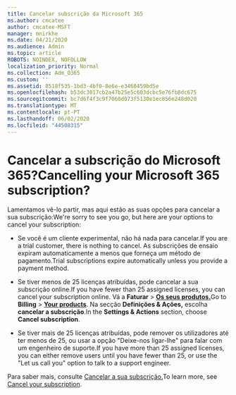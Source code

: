 ```yaml
---
title: Cancelar subscrição da Microsoft 365
ms.author: cmcatee
author: cmcatee-MSFT
manager: mnirkhe
ms.date: 04/21/2020
ms.audience: Admin
ms.topic: article
ROBOTS: NOINDEX, NOFOLLOW
localization_priority: Normal
ms.collection: Adm_O365
ms.custom: ''
ms.assetid: 8518f535-1bd3-4bf0-8e6e-e3468459bd5e
ms.openlocfilehash: b53dc3017cb2a47b25e5c603dcbc5e76fb8dc675
ms.sourcegitcommit: bc7d6f4f3c9f7060d073f5130e1ec856e248d020
ms.translationtype: MT
ms.contentlocale: pt-PT
ms.lasthandoff: 06/02/2020
ms.locfileid: "44508315"
---
```

# <a name="cancelling-your-microsoft-365-subscription"></a><span data-ttu-id="5a761-102">Cancelar a subscrição do Microsoft 365?</span><span class="sxs-lookup"><span data-stu-id="5a761-102">Cancelling your Microsoft 365 subscription?</span></span>

<span data-ttu-id="5a761-103">Lamentamos vê-lo partir, mas aqui estão as suas opções para cancelar a sua subscrição:</span><span class="sxs-lookup"><span data-stu-id="5a761-103">We're sorry to see you go, but here are your options to cancel your subscription:</span></span>
  
- <span data-ttu-id="5a761-104">Se você é um cliente experimental, não há nada para cancelar.</span><span class="sxs-lookup"><span data-stu-id="5a761-104">If you are a trial customer, there is nothing to cancel.</span></span> <span data-ttu-id="5a761-105">As subscrições de ensaio expiram automaticamente a menos que forneça um método de pagamento.</span><span class="sxs-lookup"><span data-stu-id="5a761-105">Trial subscriptions expire automatically unless you provide a payment method.</span></span>

- <span data-ttu-id="5a761-106">Se tiver menos de 25 licenças atribuídas, pode cancelar a sua subscrição online.</span><span class="sxs-lookup"><span data-stu-id="5a761-106">If you have fewer than 25 assigned licenses, you can cancel your subscription online.</span></span> <span data-ttu-id="5a761-107">Vá a **Faturar** \> **[Os seus produtos.](https://go.microsoft.com/fwlink/p/?linkid=842054)**</span><span class="sxs-lookup"><span data-stu-id="5a761-107">Go to **Billing** \> **[Your products](https://go.microsoft.com/fwlink/p/?linkid=842054)**.</span></span> <span data-ttu-id="5a761-108">Na secção **Definições & Ações,** escolha **cancelar a subscrição**.</span><span class="sxs-lookup"><span data-stu-id="5a761-108">In the **Settings & Actions** section, choose **Cancel subscription**.</span></span>

- <span data-ttu-id="5a761-109">Se tiver mais de 25 licenças atribuídas, pode remover os utilizadores até ter menos de 25, ou usar a opção "Deixe-nos ligar-lhe" para falar com um engenheiro de suporte.</span><span class="sxs-lookup"><span data-stu-id="5a761-109">If you have more than 25 assigned licenses, you can either remove users until you have fewer than 25, or use the "Let us call you" option to talk to a support engineer.</span></span>

<span data-ttu-id="5a761-110">Para saber mais, consulte [Cancelar a sua subscrição.](https://docs.microsoft.com/microsoft-365/commerce/subscriptions/cancel-your-subscription)</span><span class="sxs-lookup"><span data-stu-id="5a761-110">To learn more, see [Cancel your subscription](https://docs.microsoft.com/microsoft-365/commerce/subscriptions/cancel-your-subscription).</span></span>
